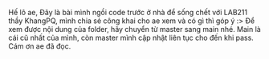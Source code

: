 Hế lô ae,
Đây là bài mình ngồi code trước ở nhà để sống chết với LAB211 thầy KhangPQ, mình chia sẻ công khai cho ae xem và có gì thì góp ý :> 
Để xem được nội dung của folder, hãy chuyển từ master sang main nhé. Main là cái cũ nhất của mình, còn master mình cập nhật liên tục cho đến khi pass.
Cám ơn ae đã đọc.

